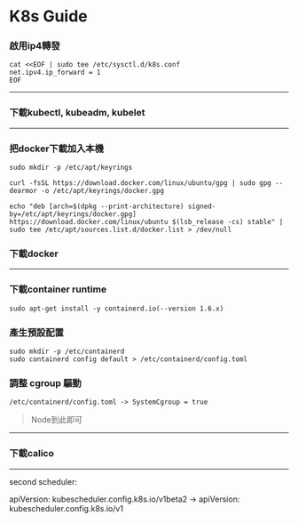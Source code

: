 # K8s Guide
### 啟用ip4轉發
```
cat <<EOF | sudo tee /etc/sysctl.d/k8s.conf
net.ipv4.ip_forward = 1
EOF
```

---
### 下載kubectl, kubeadm, kubelet

---
### 把docker下載加入本機
```
sudo mkdir -p /etc/apt/keyrings
```

```
curl -fsSL https://download.docker.com/linux/ubuntu/gpg | sudo gpg --dearmor -o /etc/apt/keyrings/docker.gpg
```
```
echo "deb [arch=$(dpkg --print-architecture) signed-by=/etc/apt/keyrings/docker.gpg] https://download.docker.com/linux/ubuntu $(lsb_release -cs) stable" | sudo tee /etc/apt/sources.list.d/docker.list > /dev/null
```
### 下載docker

---
### 下載container runtime
```
sudo apt-get install -y containerd.io(--version 1.6.x)
```
### 產生預設配置
```
sudo mkdir -p /etc/containerd
sudo containerd config default > /etc/containerd/config.toml
```
### 調整 cgroup 驅動
```
/etc/containerd/config.toml -> SystemCgroup = true
```
> Node到此即可
---
### 下載calico

---
second scheduler:


apiVersion: kubescheduler.config.k8s.io/v1beta2 -> apiVersion: kubescheduler.config.k8s.io/v1
